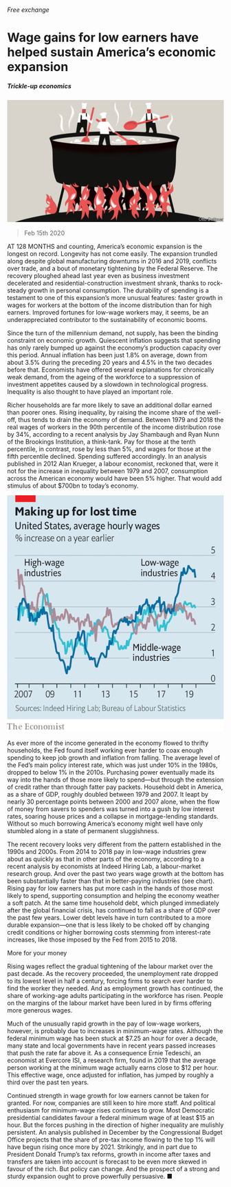###### Free exchange

# Wage gains for low earners have helped sustain America’s economic expansion 

##### Trickle-up economics 

![image](images/20200215_FND000.jpg) 

> Feb 15th 2020 

AT 128 MONTHS and counting, America’s economic expansion is the longest on record. Longevity has not come easily. The expansion trundled along despite global manufacturing downturns in 2016 and 2019, conflicts over trade, and a bout of monetary tightening by the Federal Reserve. The recovery ploughed ahead last year even as business investment decelerated and residential-construction investment shrank, thanks to rock-steady growth in personal consumption. The durability of spending is a testament to one of this expansion’s more unusual features: faster growth in wages for workers at the bottom of the income distribution than for high earners. Improved fortunes for low-wage workers may, it seems, be an underappreciated contributor to the sustainability of economic booms.

Since the turn of the millennium demand, not supply, has been the binding constraint on economic growth. Quiescent inflation suggests that spending has only rarely bumped up against the economy’s production capacity over this period. Annual inflation has been just 1.8% on average, down from about 3.5% during the preceding 20 years and 4.5% in the two decades before that. Economists have offered several explanations for chronically weak demand, from the ageing of the workforce to a suppression of investment appetites caused by a slowdown in technological progress. Inequality is also thought to have played an important role.


Richer households are far more likely to save an additional dollar earned than poorer ones. Rising inequality, by raising the income share of the well-off, thus tends to drain the economy of demand. Between 1979 and 2018 the real wages of workers in the 90th percentile of the income distribution rose by 34%, according to a recent analysis by Jay Shambaugh and Ryan Nunn of the Brookings Institution, a think-tank. Pay for those at the tenth percentile, in contrast, rose by less than 5%, and wages for those at the fifth percentile declined. Spending suffered accordingly. In an analysis published in 2012 Alan Krueger, a labour economist, reckoned that, were it not for the increase in inequality between 1979 and 2007, consumption across the American economy would have been 5% higher. That would add stimulus of about $700bn to today’s economy.

![image](images/20200215_FNC358.png) 


As ever more of the income generated in the economy flowed to thrifty households, the Fed found itself working ever harder to coax enough spending to keep job growth and inflation from falling. The average level of the Fed’s main policy interest rate, which was just under 10% in the 1980s, dropped to below 1% in the 2010s. Purchasing power eventually made its way into the hands of those more likely to spend—but through the extension of credit rather than through fatter pay packets. Household debt in America, as a share of GDP, roughly doubled between 1979 and 2007. It leapt by nearly 30 percentage points between 2000 and 2007 alone, when the flow of money from savers to spenders was turned into a gush by low interest rates, soaring house prices and a collapse in mortgage-lending standards. Without so much borrowing America’s economy might well have only stumbled along in a state of permanent sluggishness.

The recent recovery looks very different from the pattern established in the 1990s and 2000s. From 2014 to 2018 pay in low-wage industries grew about as quickly as that in other parts of the economy, according to a recent analysis by economists at Indeed Hiring Lab, a labour-market research group. And over the past two years wage growth at the bottom has been substantially faster than that in better-paying industries (see chart). Rising pay for low earners has put more cash in the hands of those most likely to spend, supporting consumption and helping the economy weather a soft patch. At the same time household debt, which plunged immediately after the global financial crisis, has continued to fall as a share of GDP over the past few years. Lower debt levels have in turn contributed to a more durable expansion—one that is less likely to be choked off by changing credit conditions or higher borrowing costs stemming from interest-rate increases, like those imposed by the Fed from 2015 to 2018.

More for your money

Rising wages reflect the gradual tightening of the labour market over the past decade. As the recovery proceeded, the unemployment rate dropped to its lowest level in half a century, forcing firms to search ever harder to find the worker they needed. And as employment growth has continued, the share of working-age adults participating in the workforce has risen. People on the margins of the labour market have been lured in by firms offering more generous wages.

Much of the unusually rapid growth in the pay of low-wage workers, however, is probably due to increases in minimum-wage rates. Although the federal minimum wage has been stuck at $7.25 an hour for over a decade, many state and local governments have in recent years passed increases that push the rate far above it. As a consequence Ernie Tedeschi, an economist at Evercore ISI, a research firm, found in 2019 that the average person working at the minimum wage actually earns close to $12 per hour. This effective wage, once adjusted for inflation, has jumped by roughly a third over the past ten years.

Continued strength in wage growth for low earners cannot be taken for granted. For now, companies are still keen to hire more staff. And political enthusiasm for minimum-wage rises continues to grow. Most Democratic presidential candidates favour a federal minimum wage of at least $15 an hour. But the forces pushing in the direction of higher inequality are mulishly persistent. An analysis published in December by the Congressional Budget Office projects that the share of pre-tax income flowing to the top 1% will have begun rising once more by 2021. Strikingly, and in part due to President Donald Trump’s tax reforms, growth in income after taxes and transfers are taken into account is forecast to be even more skewed in favour of the rich. But policy can change. And the prospect of a strong and sturdy expansion ought to prove powerfully persuasive. ■

